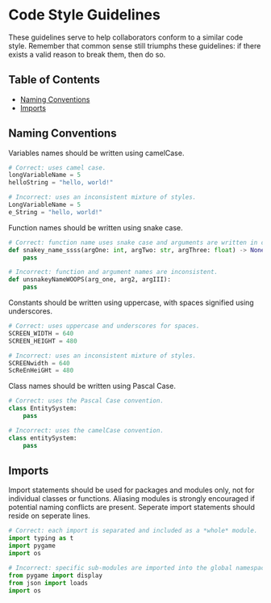 # Code Style Guidelines
These guidelines serve to help collaborators conform to a similar code style. Remember that common sense still triumphs these guidelines: if there exists a valid reason to break them, then do so.

## Table of Contents
- [Naming Conventions](#naming-conventions)
- [Imports](#imports)

## Naming Conventions
Variables names should be written using camelCase.
```py
# Correct: uses camel case.
longVariableName = 5
helloString = "hello, world!"

# Incorrect: uses an inconsistent mixture of styles.
LongVariableName = 5
e_String = "hello, world!"
```

Function names should be written using snake case.
```py
# Correct: function name uses snake case and arguments are written in camelCase.
def snakey_name_ssss(argOne: int, argTwo: str, argThree: float) -> None:
    pass

# Incorrect: function and argument names are inconsistent.
def unsnakeyNameWOOPS(arg_one, arg2, argIII):
    pass
```

Constants should be written using uppercase, with spaces signified using underscores.
```py
# Correct: uses uppercase and underscores for spaces.
SCREEN_WIDTH = 640
SCREEN_HEIGHT = 480

# Incorrect: uses an inconsistent mixture of styles.
SCREENwidth = 640
ScReEnHeiGHt = 480
```

Class names should be written using Pascal Case.
```py
# Correct: uses the Pascal Case convention.
class EntitySystem:
    pass

# Incorrect: uses the camelCase convention.
class entitySystem:
    pass
```

## Imports
Import statements should be used for packages and modules only, not for individual classes or functions. Aliasing modules is strongly encouraged if potential naming conflicts are present. Seperate import statements should reside on seperate lines.
```py
# Correct: each import is separated and included as a *whole* module.
import typing as t
import pygame
import os

# Incorrect: specific sub-modules are imported into the global namespace.
from pygame import display
from json import loads
import os
```
